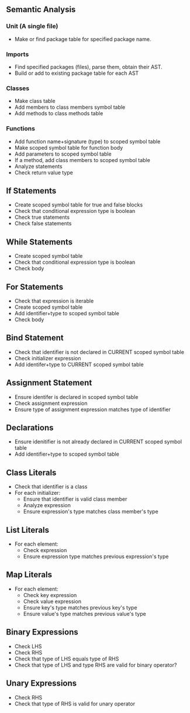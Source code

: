 ## Semantic Analysis

### Unit (A single file)

- Make or find package table for specified package name.

### Imports

- Find specified packages (files), parse them, obtain their AST.
- Build or add to existing package table for each AST

### Classes

- Make class table
- Add members to class members symbol table
- Add methods to class methods table

### Functions

- Add function name+signature (type) to scoped symbol table
- Make scoped symbol table for function body
- Add parameters to scoped symbol table
- If a method, add class members to scoped symbol table
- Analyze statements
- Check return value type

## If Statements

- Create scoped symbol table for true and false blocks
- Check that conditional expression type is boolean
- Check true statements
- Check false statements

## While Statements

- Create scoped symbol table
- Check that conditional expression type is boolean
- Check body

## For Statements

- Check that expression is iterable
- Create scoped symbol table
- Add identifier+type to scoped symbol table
- Check body

## Bind Statement

- Check that identifier is not declared in CURRENT scoped symbol table
- Check initializer expression
- Add identifer+type to CURRENT scoped symbol table

## Assignment Statement

- Ensure identifer is declared in scoped symbol table
- Check assignment expression
- Ensure type of assignment expression matches type of identifier

## Declarations

- Ensure idenitifier is not already declared in CURRENT scoped symbol table
- Add identifier+type to scoped symbol table

## Class Literals

- Check that identifier is a class
- For each initializer:
    - Ensure that identifier is valid class member
    - Analyze expression
    - Ensure expression's type matches class member's type

## List Literals

- For each element:
    - Check expression
    - Ensure expression type matches previous expression's type

## Map Literals

- For each element:
    - Check key expression
    - Check value expression
    - Ensure key's type matches previous key's type
    - Ensure value's type matches previous value's type

## Binary Expressions

- Check LHS
- Check RHS
- Check that type of LHS equals type of RHS
- Check that type of LHS and type RHS are valid for binary operator?

## Unary Expressions

- Check RHS
- Check that type of RHS is valid for unary operator

